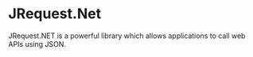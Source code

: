# JRequest.Net
JRequest.NET is a powerful library which allows applications to call web APIs using JSON.
